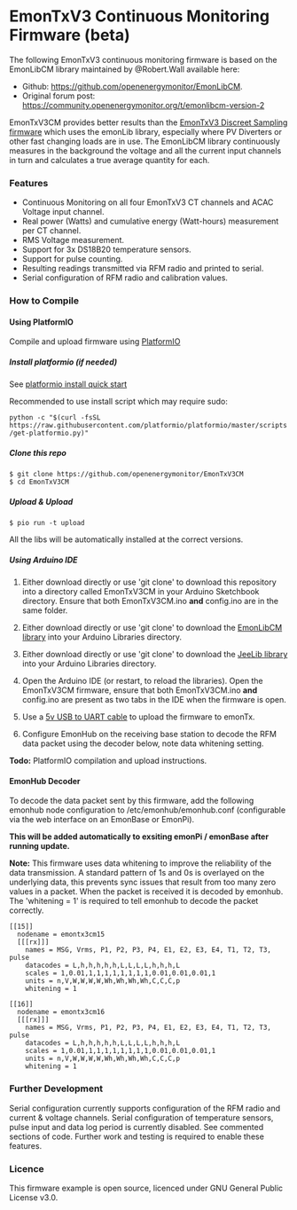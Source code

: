 
# EmonTxV3 Continuous Monitoring Firmware (beta)

The following EmonTxV3 continuous monitoring firmware is based on the EmonLibCM library maintained by @Robert.Wall available here: 

- Github: https://github.com/openenergymonitor/EmonLibCM. 
- Original forum post: https://community.openenergymonitor.org/t/emonlibcm-version-2

EmonTxV3CM provides better results than the [EmonTxV3 Discreet Sampling firmware](https://github.com/openenergymonitor/emontx3) which uses the emonLib library, especially where PV Diverters or other fast changing loads are in use. The EmonLibCM library continuously measures in the background the voltage and all the current input channels in turn and calculates a true average quantity for each.

### Features

- Continuous Monitoring on all four EmonTxV3 CT channels and ACAC Voltage input channel.
- Real power (Watts) and cumulative energy (Watt-hours) measurement per CT channel.
- RMS Voltage measurement.
- Support for 3x DS18B20 temperature sensors.
- Support for pulse counting.
- Resulting readings transmitted via RFM radio and printed to serial.
- Serial configuration of RFM radio and calibration values.

### How to Compile 

#### Using PlatformIO

Compile and upload firmware using [PlatformIO](https://platformio.org)

##### Install platformio (if needed)

See [platformio install quick start](http://docs.platformio.org/en/latest/installation.html#super-quick-mac-linux)

Recommended to use install script which may require sudo:

`python -c "$(curl -fsSL https://raw.githubusercontent.com/platformio/platformio/master/scripts/get-platformio.py)"`


##### Clone this repo 

    $ git clone https://github.com/openenergymonitor/EmonTxV3CM
    $ cd EmonTxV3CM

##### Upload & Upload

    $ pio run -t upload

All the libs will be automatically installed at the correct versions. 

##### Using Arduino IDE

1. Either download directly or use 'git clone' to download this repository into a directory called EmonTxV3CM in your Arduino Sketchbook directory. Ensure that both EmonTxV3CM.ino **and** config.ino are in the same folder.

2. Either download directly or use 'git clone' to download the [EmonLibCM library](https://github.com/openenergymonitor/EmonLibCM) into your Arduino Libraries directory.

3. Either download directly or use 'git clone' to download the [JeeLib library](https://github.com/jcw/jeelib) into your Arduino Libraries directory. 

4. Open the Arduino IDE (or restart, to reload the libraries). Open the EmonTxV3CM firmware, ensure that both EmonTxV3CM.ino **and** config.ino are present as two tabs in the IDE when the firmware is open.

5. Use a [5v USB to UART cable](https://shop.openenergymonitor.com/programmers) to upload the firmware to emonTx.

6. Configure EmonHub on the receiving base station to decode the RFM data packet using the decoder below, note data whitening setting.

**Todo:** PlatformIO compilation and upload instructions.

#### EmonHub Decoder

To decode the data packet sent by this firmware, add the following emonhub node configuration to /etc/emonhub/emonhub.conf (configurable via the web interface on an EmonBase or EmonPi).

**This will be added automatically to exsiting emonPi / emonBase after running update.** 

**Note:** This firmware uses data whitening to improve the reliability of the data transmission. A standard pattern of 1s and 0s is overlayed on the underlying data, this prevents sync issues that result from too many zero values in a packet. When the packet is received it is decoded by emonhub. The 'whitening = 1' is required to tell emonhub to decode the packet correctly.

    [[15]]
      nodename = emontx3cm15
      [[[rx]]]
        names = MSG, Vrms, P1, P2, P3, P4, E1, E2, E3, E4, T1, T2, T3, pulse
        datacodes = L,h,h,h,h,h,L,L,L,L,h,h,h,L
        scales = 1,0.01,1,1,1,1,1,1,1,1,0.01,0.01,0.01,1
        units = n,V,W,W,W,W,Wh,Wh,Wh,Wh,C,C,C,p
        whitening = 1

    [[16]]
      nodename = emontx3cm16
      [[[rx]]]
        names = MSG, Vrms, P1, P2, P3, P4, E1, E2, E3, E4, T1, T2, T3, pulse
        datacodes = L,h,h,h,h,h,L,L,L,L,h,h,h,L
        scales = 1,0.01,1,1,1,1,1,1,1,1,0.01,0.01,0.01,1
        units = n,V,W,W,W,W,Wh,Wh,Wh,Wh,C,C,C,p
        whitening = 1

### Further Development

Serial configuration currently supports configuration of the RFM radio and current & voltage channels. Serial configuration of temperature sensors, pulse input and data log period is currently disabled. See commented sections of code. Further work and testing is required to enable these features.

### Licence

This firmware example is open source, licenced under GNU General Public License v3.0.
